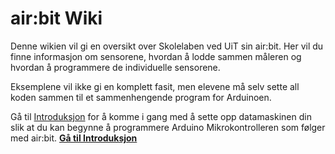 # air:bit Wiki

Denne wikien vil gi en oversikt over Skolelaben ved UiT sin air:bit. Her vil du
finne informasjon om sensorene, hvordan å lodde sammen måleren og hvordan å
programmere de individuelle sensorene.

Eksemplene vil ikke gi en komplett fasit, men elevene må selv sette all koden
sammen til et sammenhengende program for Arduinoen.

Gå til [Introduksjon](Introduksjon) for å komme i gang med å sette opp
datamaskinen din slik at du kan begynne å programmere Arduino Mikrokontrolleren
som følger med air:bit.
**[Gå til Introduksjon](Introduksjon)**
